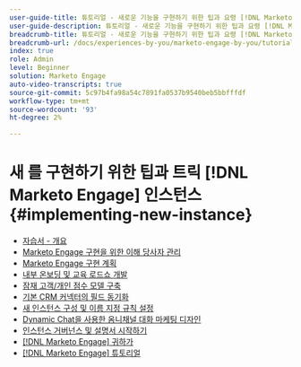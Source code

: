 ```yaml
---
user-guide-title: 튜토리얼 - 새로운 기능을 구현하기 위한 팁과 요령 [!DNL Marketo Engage] 인스턴스
user-guide-description: 튜토리얼 - 새로운 기능을 구현하기 위한 팁과 요령 [!DNL Marketo Engage] 인스턴스
breadcrumb-title: 튜토리얼 - 새로운 기능을 구현하기 위한 팁과 요령 [!DNL Marketo Engage] 인스턴스
breadcrumb-url: /docs/experiences-by-you/marketo-engage-by-you/tutorial-tips-and-tricks-for-implementing-a-new-instance/overview.html
index: true
role: Admin
level: Beginner
solution: Marketo Engage
auto-video-transcripts: true
source-git-commit: 5c97b4fa98a54c7891fa0537b9540beb5bbfffdf
workflow-type: tm+mt
source-wordcount: '93'
ht-degree: 2%

---
```



# 새 를 구현하기 위한 팁과 트릭 [!DNL Marketo Engage] 인스턴스 {#implementing-new-instance}

+ [자습서 - 개요](./overview.md)
+ [Marketo Engage 구현을 위한 이해 당사자 관리](./managing-stakeholder-communications.md)
+ [Marketo Engage 구현 계획](./planning-for-new-implementation.md)
+ [내부 온보딩 및 교육 로드쇼 개발](./internal-training-roadshow.md)
+ [잠재 고객/개인 점수 모델 구축](./building-person-scoring-model.md)
+ [기본 CRM 커넥터의 필드 동기화](./syncing-fields-for-crm-integration.md)
+ [새 인스턴스 구성 및 이름 지정 규칙 설정](./organizing-new-instance.md)
+ [Dynamic Chat을 사용한 옴니채널 대화 마케팅 디자인](./designing-omnichannel-conversational-marketing.md)
+ [인스턴스 거버넌스 및 설명서 시작하기](./documenting-your-instance.md)
+ [[!DNL Marketo Engage] 귀하가](/https://experienceleague.adobe.com/en/docs/experiences-by-you/experiences-by-you/marketo-engage/overview)
+ [[!DNL Marketo Engage] 튜토리얼](https://experienceleague.adobe.com/docs/marketo-learn/tutorials/overview.html?lang=ko-kr)